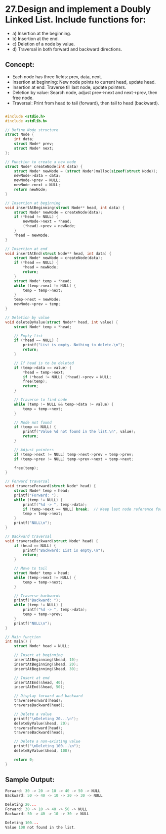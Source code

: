 # 27.Design and implement a Doubly Linked List. Include functions for: 
- a) Insertion at the beginning. 
- b) Insertion at the end. 
- c) Deletion of a node by value.
- d) Traversal in both forward and backward directions.

## Concept:

- Each node has three fields: prev, data, next.
- Insertion at beginning: New node points to current head, update head.
- Insertion at end: Traverse till last node, update pointers.
- Deletion by value: Search node, adjust prev->next and next->prev, then free node.
- Traversal: Print from head to tail (forward), then tail to head (backward).


```c

#include <stdio.h>
#include <stdlib.h>

// Define Node structure
struct Node {
    int data;
    struct Node* prev;
    struct Node* next;
};

// Function to create a new node
struct Node* createNode(int data) {
    struct Node* newNode = (struct Node*)malloc(sizeof(struct Node));
    newNode->data = data;
    newNode->prev = NULL;
    newNode->next = NULL;
    return newNode;
}

// Insertion at beginning
void insertAtBeginning(struct Node** head, int data) {
    struct Node* newNode = createNode(data);
    if (*head != NULL) {
        newNode->next = *head;
        (*head)->prev = newNode;
    }
    *head = newNode;
}

// Insertion at end
void insertAtEnd(struct Node** head, int data) {
    struct Node* newNode = createNode(data);
    if (*head == NULL) {
        *head = newNode;
        return;
    }
    struct Node* temp = *head;
    while (temp->next != NULL) {
        temp = temp->next;
    }
    temp->next = newNode;
    newNode->prev = temp;
}

// Deletion by value
void deleteByValue(struct Node** head, int value) {
    struct Node* temp = *head;

    // Empty list
    if (*head == NULL) {
        printf("List is empty. Nothing to delete.\n");
        return;
    }

    // If head is to be deleted
    if (temp->data == value) {
        *head = temp->next;
        if (*head != NULL) (*head)->prev = NULL;
        free(temp);
        return;
    }

    // Traverse to find node
    while (temp != NULL && temp->data != value) {
        temp = temp->next;
    }

    // Node not found
    if (temp == NULL) {
        printf("Value %d not found in the list.\n", value);
        return;
    }

    // Adjust pointers
    if (temp->next != NULL) temp->next->prev = temp->prev;
    if (temp->prev != NULL) temp->prev->next = temp->next;

    free(temp);
}

// Forward traversal
void traverseForward(struct Node* head) {
    struct Node* temp = head;
    printf("Forward: ");
    while (temp != NULL) {
        printf("%d -> ", temp->data);
        if (temp->next == NULL) break;  // Keep last node reference for backward
        temp = temp->next;
    }
    printf("NULL\n");
}

// Backward traversal
void traverseBackward(struct Node* head) {
    if (head == NULL) {
        printf("Backward: List is empty.\n");
        return;
    }

    // Move to tail
    struct Node* temp = head;
    while (temp->next != NULL) {
        temp = temp->next;
    }

    // Traverse backwards
    printf("Backward: ");
    while (temp != NULL) {
        printf("%d -> ", temp->data);
        temp = temp->prev;
    }
    printf("NULL\n");
}

// Main function
int main() {
    struct Node* head = NULL;

    // Insert at beginning
    insertAtBeginning(&head, 10);
    insertAtBeginning(&head, 20);
    insertAtBeginning(&head, 30);

    // Insert at end
    insertAtEnd(&head, 40);
    insertAtEnd(&head, 50);

    // Display forward and backward
    traverseForward(head);
    traverseBackward(head);

    // Delete a value
    printf("\nDeleting 20...\n");
    deleteByValue(&head, 20);
    traverseForward(head);
    traverseBackward(head);

    // Delete a non-existing value
    printf("\nDeleting 100...\n");
    deleteByValue(&head, 100);

    return 0;
}

```

## Sample Output:

```c
Forward: 30 -> 20 -> 10 -> 40 -> 50 -> NULL
Backward: 50 -> 40 -> 10 -> 20 -> 30 -> NULL

Deleting 20...
Forward: 30 -> 10 -> 40 -> 50 -> NULL
Backward: 50 -> 40 -> 10 -> 30 -> NULL

Deleting 100...
Value 100 not found in the list.
```
